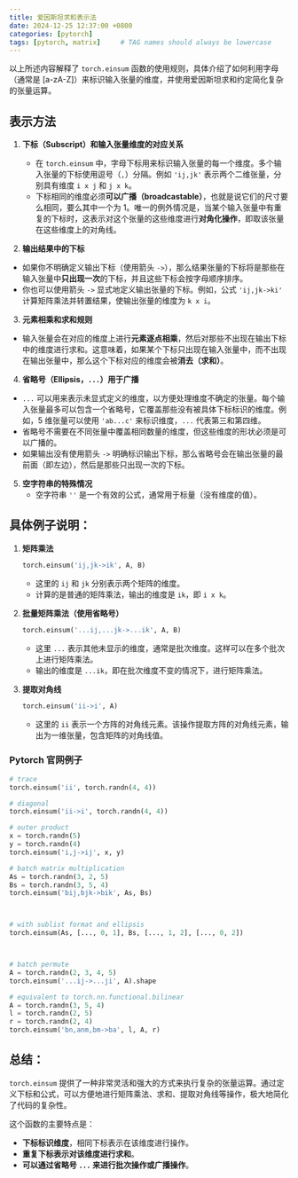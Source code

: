 ```yaml
---
title: 爱因斯坦求和表示法
date: 2024-12-25 12:37:00 +0800
categories: [pytorch]
tags: [pytorch, matrix]     # TAG names should always be lowercase
---
```


以上所述内容解释了 `torch.einsum` 函数的使用规则，具体介绍了如何利用字母（通常是 [a-zA-Z]）来标识输入张量的维度，并使用爱因斯坦求和约定简化复杂的张量运算。

## 表示方法

1. **下标（Subscript）和输入张量维度的对应关系**
   - 在 `torch.einsum` 中，字母下标用来标识输入张量的每一个维度。多个输入张量的下标使用逗号（`,`）分隔。例如 `'ij,jk'` 表示两个二维张量，分别具有维度 `i x j` 和 `j x k`。
   - 下标相同的维度必须**可以广播（broadcastable）**，也就是说它们的尺寸要么相同，要么其中一个为 1。唯一的例外情况是，当某个输入张量中有重复的下标时，这表示对这个张量的这些维度进行**对角化操作**，即取该张量在这些维度上的对角线。

 2. **输出结果中的下标**
   - 如果你不明确定义输出下标（使用箭头 `->`），那么结果张量的下标将是那些在输入张量中**只出现一次**的下标，并且这些下标会按字母顺序排序。
   - 你也可以使用箭头 `->` 显式地定义输出张量的下标。例如，公式 `'ij,jk->ki'` 计算矩阵乘法并转置结果，使输出张量的维度为 `k x i`。

 3. **元素相乘和求和规则**
   - 输入张量会在对应的维度上进行**元素逐点相乘**，然后对那些不出现在输出下标中的维度进行求和。这意味着，如果某个下标只出现在输入张量中，而不出现在输出张量中，那么这个下标对应的维度会被**消去（求和）**。

 4. **省略号（Ellipsis，`...`）用于广播**
   - `...` 可以用来表示未显式定义的维度，以方便处理维度不确定的张量。每个输入张量最多可以包含一个省略号，它覆盖那些没有被具体下标标识的维度。例如，5 维张量可以使用 `'ab...c'` 来标识维度，`...` 代表第三和第四维。
   - 省略号不需要在不同张量中覆盖相同数量的维度，但这些维度的形状必须是可以广播的。
   - 如果输出没有使用箭头 `->` 明确标识输出下标，那么省略号会在输出张量的最前面（即左边），然后是那些只出现一次的下标。

5. **空字符串的特殊情况**
   - 空字符串 `''` 是一个有效的公式，通常用于标量（没有维度的值）。

## 具体例子说明：
1. **矩阵乘法**
   ```python
   torch.einsum('ij,jk->ik', A, B)
   ```
   - 这里的 `ij` 和 `jk` 分别表示两个矩阵的维度。
   - 计算的是普通的矩阵乘法，输出的维度是 `ik`，即 `i x k`。

2. **批量矩阵乘法（使用省略号）**
   ```python
   torch.einsum('...ij,...jk->...ik', A, B)
   ```
   - 这里 `...` 表示其他未显示的维度，通常是批次维度。这样可以在多个批次上进行矩阵乘法。
   - 输出的维度是 `...ik`，即在批次维度不变的情况下，进行矩阵乘法。

3. **提取对角线**
   ```python
   torch.einsum('ii->i', A)
   ```
   - 这里的 `ii` 表示一个方阵的对角线元素。该操作提取方阵的对角线元素，输出为一维张量，包含矩阵的对角线值。

### Pytorch 官网例子

```python
# trace
torch.einsum('ii', torch.randn(4, 4))

# diagonal
torch.einsum('ii->i', torch.randn(4, 4))

# outer product
x = torch.randn(5)
y = torch.randn(4)
torch.einsum('i,j->ij', x, y)

# batch matrix multiplication
As = torch.randn(3, 2, 5)
Bs = torch.randn(3, 5, 4)
torch.einsum('bij,bjk->bik', As, Bs)



# with sublist format and ellipsis
torch.einsum(As, [..., 0, 1], Bs, [..., 1, 2], [..., 0, 2])



# batch permute
A = torch.randn(2, 3, 4, 5)
torch.einsum('...ij->...ji', A).shape

# equivalent to torch.nn.functional.bilinear
A = torch.randn(3, 5, 4)
l = torch.randn(2, 5)
r = torch.randn(2, 4)
torch.einsum('bn,anm,bm->ba', l, A, r)
```

## 总结：
`torch.einsum` 提供了一种非常灵活和强大的方式来执行复杂的张量运算。通过定义下标和公式，可以方便地进行矩阵乘法、求和、提取对角线等操作，极大地简化了代码的复杂性。

这个函数的主要特点是：
- **下标标识维度**，相同下标表示在该维度进行操作。
- **重复下标表示对该维度进行求和**。
- **可以通过省略号 `...` 来进行批次操作或广播操作**。

